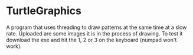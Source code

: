 # TurtleGraphics
A program that uses threading to draw patterns at the same time at a slow rate. Uploaded are some images it is in the process of drawing. To test it download the exe and hit the 1, 2 or 3 on the keyboard (numpad won't work).
